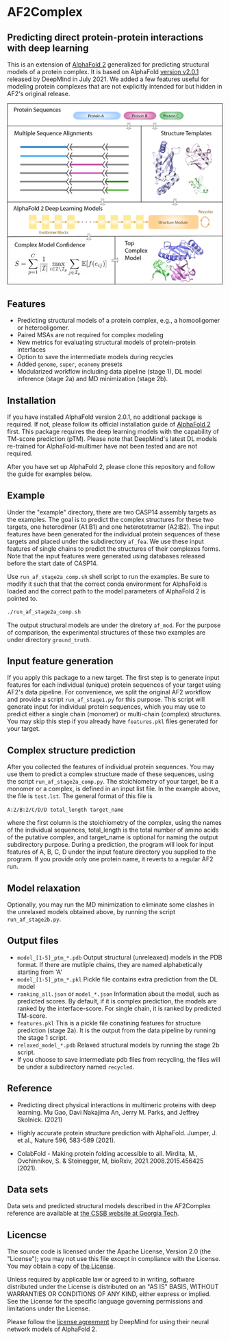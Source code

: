 # AF2Complex
## Predicting direct protein-protein interactions with deep learning

This is an extension of [AlphaFold 2](https://github.com/deepmind/alphafold) generalized for 
predicting structural models of a protein complex. It is based on AlphaFold [version v2.0.1](https://github.com/deepmind/alphafold/releases/tag/v2.0.1) 
released by DeepMind in July 2021. We added a few features useful for modeling protein complexes 
that are not explicitly intended for but hidden in AF2's original release.

![Overview](image/af2complex_overview.jpg)

## Features

- Predicting structural models of a protein complex, e.g., a homooligomer or heterooligomer.
- Paired MSAs are not required for complex modeling
- New metrics for evaluating structural models of protein-protein interfaces
- Option to save the intermediate models during recycles
- Added `genome`, `super`, `economy` presets
- Modularized workflow including data pipeline (stage 1), DL model 
inference (stage 2a) and MD minimization (stage 2b).

## Installation

If you have installed AlphaFold version 2.0.1, no additional package is required. If not,
please follow its official installation guide of 
[AlphaFold 2](https://github.com/deepmind/alphafold) first. This package requires the deep learning 
models with the capability of TM-score prediction (pTM). Please note that DeepMind's latest 
DL models re-trained for AlphaFold-multimer have not been tested and are not required.

After you have set up AlphaFold 2, please clone this repository and follow the guide for examples
below.

## Example

Under the "example" directory, there are two CASP14 assembly targets as the examples. 
The goal is to predict the complex structures for these two targets,
one heterodimer (A1:B1) and one heterotetramer (A2:B2). The input features have been
generated for the individual protein sequences of these targets and placed under the
subdirectory `af_fea`. We use these input features of single chains to predict the 
structures of their complexes forms. Note that the input features were generated using 
databases released before the start date of CASP14.

Use `run_af_stage2a_comp.sh` shell script to run the examples. Be sure to modify it 
such that that the correct conda environment for AlphaFold is loaded and the correct 
path to the model parameters of AlphaFold 2 is pointed to.

```sh
./run_af_stage2a_comp.sh
```

The output structural models are under the diretory `af_mod`. For the purpose of comparison, 
the experimental structures of these two examples are under directory `ground_truth`.

## Input feature generation
If you apply this package to a new target. The first step is to generate input features for
each individual (unique) protein sequences of your target using AF2's data pipeline. For
convenience, we split the original AF2 workflow and provide a script ```run_af_stage1.py```
for this purpose. This script will generate input for individual protein sequences, which 
you may use to predict either a single chain (monomer) or multi-chain (complex) structures.
You may skip this step if you already have `features.pkl` files generated for your target.

## Complex structure prediction
After you collected the features of individual protein sequences. You may use them to
predict a complex structure made of these sequences, using the script ```run_af_stage2a_comp.py```.
The stoichiometry of your target, be it a monomer or a complex, is defined in an input list 
file. In the example above, the file is `test.lst`. The general format of this file is 

`A:2/B:2/C/D/D total_length target_name`

where the first column is the stoichiometry of the complex, using the names of the individual
sequences, total_length is the total number of amino acids of the putative complex, and
target_name is optional for naming the output subdirectory purpose. During a prediction,
the program will look for input features of A, B, C, D under the input feature directory
you supplied to the program. If you provide only one protein name, it reverts to a regular
AF2 run.

## Model relaxation
Optionally, you may run the MD minimization to eliminate some clashes in the unrelaxed
models obtained above, by running the script ```run_af_stage2b.py```.

## Output files
- `model_[1-5]_ptm_*.pdb`  Output structural (unreleaxed) models in the PDB format. 
   If there are mutliple chains, they are named alphabetically starting from 'A'
- `model_[1-5]_ptm_*.pkl`  Pickle file contains extra prediction from the DL model
- `ranking_all.json` or `model_*.json` Information about the model, such as predicted scores.
  By default, if it is complex prediction, the models are ranked by the interface-score.
  For single chain, it is ranked by predicted TM-score.
- `features.pkl` This is a pickle file conatining features for structure prediction (stage 2a).
  It is the output from the data pipeline by running the stage 1 script. 
- `relaxed_model_*.pdb` Relaxed structural models by running the stage 2b script.
- If you choose to save intermediate pdb files from recycling, the files will be under
 a subdirectory named `recycled`.


## Reference
- Predicting direct physical interactions in multimeric proteins with deep learning.
Mu Gao, Davi Nakajima An, Jerry M. Parks, and Jeffrey Skolnick. (2021)

- Highly accurate protein structure prediction with AlphaFold.
Jumper, J. et al., Nature 596, 583-589  (2021).

- ColabFold - Making protein folding accessible to all. Mirdita, M., Ovchinnikov, S. & Steinegger, M, bioRxiv, 2021.2008.2015.456425  (2021).

## Data sets
Data sets and predicted structural models described in the AF2Complex reference are 
available at [the CSSB website at Georgia Tech](https://sites.gatech.edu/cssb/af2complex/).

## Licencse

The source code is licensed under the Apache License, Version 2.0 (the "License"); you may not use this file except in compliance with the License. You may obtain a copy of [the License](https://www.apache.org/licenses/LICENSE-2.0).

Unless required by applicable law or agreed to in writing, software distributed under the License is distributed on an "AS IS" BASIS, WITHOUT WARRANTIES OR CONDITIONS OF ANY KIND, either express or implied. See the License for the specific language governing permissions and limitations under the License.

Please follow the [license agreement](https://github.com/deepmind/alphafold#model-parameters-license) by DeepMind for using their neural network models of AlphaFold 2.
